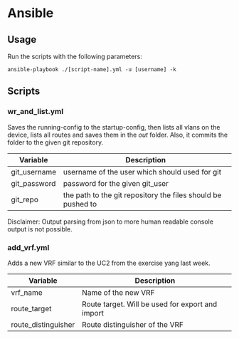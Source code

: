 # Ansible
## Usage
Run the scripts with the following parameters:
```
ansible-playbook ./[script-name].yml -u [username] -k
```

## Scripts
### wr_and_list.yml
Saves the running-config to the startup-config, then lists all vlans on the device, lists all routes and saves them in the *out* folder.
Also, it commits the folder to the given git repository.

| Variable       | Description |
| -------------- |-------------|
| git_username   | username of the user which should used for git |
| git_password   | password for the given git_user |
| git_repo       | the path to the git repository the files should be pushed to |

Disclaimer: Output parsing from json to more human readable console output is not possible.

### add_vrf.yml

Adds a new VRF similar to the UC2 from the exercise yang last week.

| Variable       | Description |
| -------------- | ----------- |
| vrf_name       | Name of the new VRF |
| route_target   | Route target. Will be used for export and import |
| route_distinguisher | Route distinguisher of the VRF |